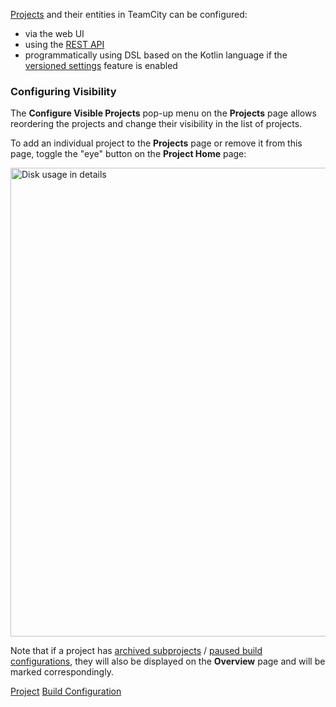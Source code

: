 [//]: # (title: Managing Projects and Build Configurations)
[//]: # (auxiliary-id: Managing Projects and Build Configurations)

[Projects](project.md) and their entities in TeamCity can be configured:
* via the web UI
* using the [REST API](https://www.jetbrains.com/help/teamcity/rest/teamcity-rest-api-documentation.html)
* programmatically using DSL based on the Kotlin language if the [versioned settings](storing-project-settings-in-version-control.md) feature is enabled

### Configuring Visibility

The __Configure Visible Projects__ pop-up menu on the __Projects__ page allows reordering the projects and change their visibility in the list of projects.

To add an individual project to the __Projects__ page or remove it from this page, toggle the "eye" button on the __Project Home__ page:

<img src="eye-button.png" width="750" alt="Disk usage in details"/>

Note that if a project has [archived subprojects](archiving-projects.md) / [paused build configurations](build-configuration.md#Pausing+%2F+Activating+several+build+configurations+of+a+project), they will also be displayed on the __Overview__ page and will be marked correspondingly.

<seealso>
        <category ref="concepts">
            <a href="project.md">Project</a>
            <a href="build-configuration.md">Build Configuration</a>
        </category>
</seealso>